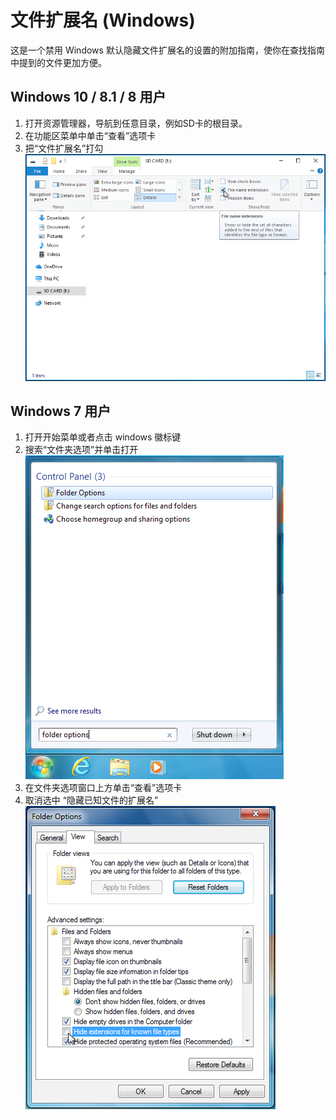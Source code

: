 ---
---

# 文件扩展名 (Windows)

这是一个禁用 Windows 默认隐藏文件扩展名的设置的附加指南，使你在查找指南中提到的文件更加方便。

## Windows 10 / 8.1 / 8 用户
1. 打开资源管理器，导航到任意目录，例如SD卡的根目录。
1. 在功能区菜单中单击“查看”选项卡
1. 把“文件扩展名”打勾![悬停在 Windows 10 上的 "文件名称扩展名" 复选框的截图](/assets/images/windows-10-file-extensions.png)

## Windows 7 用户
1. 打开开始菜单或者点击 windows 徽标键
1. 搜索“文件夹选项”并单击打开![在 Windows 7 开始菜单中搜索 "文件夹选项" 的屏幕截图](/assets/images/windows-7-folder-options-start-menu.png)
1. 在文件夹选项窗口上方单击“查看”选项卡
1. 取消选中 “隐藏已知文件的扩展名”![Windows 7上的 "文件夹选项" 窗口中 "隐藏已知类型" 已关闭的截图](/assets/images/windows-7-folder-options.png)
